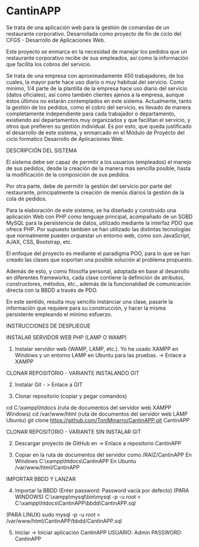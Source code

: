 # CantinAPP
Se trata de una aplicación web para la gestión de comandas de un restaurante corporativo. Desarrollada como proyecto de fin de ciclo del CFGS - Desarrollo de Aplicaciones Web.

Este proyecto se enmarca en la necesidad de manejar los pedidos que un restaurante corporativo recibe de sus empleados, así como la información que facilita los cobros del servicio.

Se trata de una empresa con aproximadamente 450 trabajadores, de los cuales, la mayor parte hace uso diario o muy habitual del servicio. Como mínimo, 1/4 parte de la plantilla de la empresa hace uso diario del servicio (datos oficiales), así como también clientes ajenos a la empresa, aunque éstos últimos no estarán contemplados en este sistema. 
Actualmente, tanto la gestión de los pedidos, como el cobro del servicio, es llevado de manera completamente independiente para cada trabajador o departamento, existiendo así departamentos muy organizados y que facilitan el servicio, y otros que prefieren su gestión individual. Es por esto, que queda justificado el desarrollo de este sistema, y enmarcado en el Módulo de Proyecto del ciclo formatico Desarrollo de Aplicaciones Web.



DESCRIPCIÓN DEL SISTEMA


El sistema debe ser capaz de permitir a los usuarios (empleados) el manejo de sus pedidos, desde la creación de la manera más sencilla posible, hasta la modificación de la composición de sus pedidos.

Por otra parte, debe de permitir la gestión del servicio por parte del restaurante, principalmente la creación de menús diarios la gestión de la cola de pedidos.

Para la elaboración de este sistema, se ha diseñado y construido una aplicación Web con PHP como lenguaje principal, acompañado de un SGBD MySQL para la persistencia de datos, utilizado mediante la interfaz PDO que ofrece PHP. Por supuesto también se han utilizado las distintas tecnologías que normalmente pueden orquestar un entorno web, como son JavaScript, AJAX, CSS, Bootstrap, etc.

El enfoque del proyecto es mediante el paradigma POO, para lo que se han creado las clases que soportan una posible solución al problema propuesto.

Además de esto, y como filosofía personal, adoptada en base al desarrollo en diferentes frameworks, cada clase contiene la definición de atributos, constructores, métodos, etc., además de la funcionalidad de comunicación directa con la BBDD a través de PDO.

En este sentido, resulta muy sencillo instanciar una clase, pasarle la información que requiere para su construcción, y hacer la misma persistente empleando el mínimo esfuerzo.


INSTRUCCIONES DE DESPLIEGUE

INSTALAR SERVIDOR WEB PHP (LAMP O WAMP)


1.	Instalar servidor web (WAMP, LAMP, etc.). Yo he usado XAMPP en Windows y un entorno LAMP en Ubuntu para las pruebas.  -> Enlace a XAMPP


CLONAR REPOSITORIO - VARIANTE INSTALANDO GIT


2.	Instalar Git - > Enlace a GIT

3.	Clonar repositorio (copiar y pegar comandos)

cd C:\xampp\htdocs (ruta de documentos del servidor web XAMPP Windows)
cd /var/www/html (ruta de documentos del servidor web LAMP Ubuntu)
git clone https://github.com/ToniMinarro/CantinAPP.git CantinAPP


CLONAR REPOSITORIO - VARIANTE SIN INSTALAR GIT

2.	Descargar proyecto de GitHub en -> Enlace a repositorio CantinAPP 

3.	Copiar en la ruta de documentos del servidor como /RAIZ/CantinAPP
En Windows C:\xampp\htdocs\CantinAPP
En Ubuntu /var/www/html/CantinAPP

IMPORTAR BBDD Y LANZAR

4.	Importar la BBDD (Enter password: Password vacía por defecto)
(PARA WINDOWS)
C:\xampp\mysql\bin\mysql -p -u root < C:\xampp\htdocs\CantinAPP\bbdd\CantinAPP.sql

(PARA LINUX)
sudo mysql -p -u root < /var/www/html/CantinAPP/bbdd/CantinAPP.sql

5.	Iniciar -> Iniciar aplicación CantinAPP
USUARIO: Admin
PASSWORD: CantinAPP
